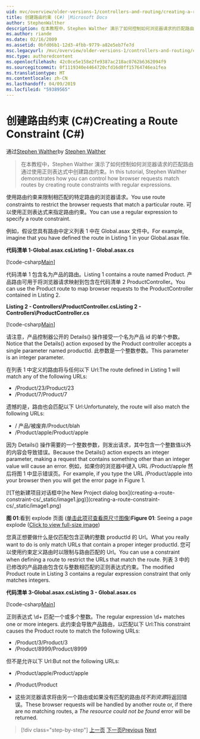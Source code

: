 ```yaml
---
uid: mvc/overview/older-versions-1/controllers-and-routing/creating-a-route-constraint-cs
title: 创建路由约束 (C#) |Microsoft Docs
author: StephenWalther
description: 在本教程中，Stephen Walther 演示了如何控制如何浏览器请求的匹配路由通过使用正则表达式中创建路由约束。
ms.author: riande
ms.date: 02/16/2009
ms.assetid: 0bfd06b1-12d3-4fbb-9779-a82e5eb7fe7d
msc.legacyurl: /mvc/overview/older-versions-1/controllers-and-routing/creating-a-route-constraint-cs
msc.type: authoredcontent
ms.openlocfilehash: 42c0ce5e158e2fe9387ac218ac0762b6362094f9
ms.sourcegitcommit: 0f1119340e4464720cfd16d0ff15764746ea1fea
ms.translationtype: MT
ms.contentlocale: zh-CN
ms.lasthandoff: 04/09/2019
ms.locfileid: "59389565"
---
```

# <a name="creating-a-route-constraint-c"></a><span data-ttu-id="ce6a7-103">创建路由约束 (C#)</span><span class="sxs-lookup"><span data-stu-id="ce6a7-103">Creating a Route Constraint (C#)</span></span>

<span data-ttu-id="ce6a7-104">通过[Stephen Walther](https://github.com/StephenWalther)</span><span class="sxs-lookup"><span data-stu-id="ce6a7-104">by [Stephen Walther](https://github.com/StephenWalther)</span></span>

> <span data-ttu-id="ce6a7-105">在本教程中，Stephen Walther 演示了如何控制如何浏览器请求的匹配路由通过使用正则表达式中创建路由约束。</span><span class="sxs-lookup"><span data-stu-id="ce6a7-105">In this tutorial, Stephen Walther demonstrates how you can control how browser requests match routes by creating route constraints with regular expressions.</span></span>


<span data-ttu-id="ce6a7-106">使用路由约束来限制相匹配的特定路由的浏览器请求。</span><span class="sxs-lookup"><span data-stu-id="ce6a7-106">You use route constraints to restrict the browser requests that match a particular route.</span></span> <span data-ttu-id="ce6a7-107">可以使用正则表达式来指定路由约束。</span><span class="sxs-lookup"><span data-stu-id="ce6a7-107">You can use a regular expression to specify a route constraint.</span></span>

<span data-ttu-id="ce6a7-108">例如，假设您具有路由中定义列表 1 中在 Global.asax 文件中。</span><span class="sxs-lookup"><span data-stu-id="ce6a7-108">For example, imagine that you have defined the route in Listing 1 in your Global.asax file.</span></span>

**<span data-ttu-id="ce6a7-109">代码清单 1-Global.asax.cs</span><span class="sxs-lookup"><span data-stu-id="ce6a7-109">Listing 1 - Global.asax.cs</span></span>**

[!code-csharp[Main](creating-a-route-constraint-cs/samples/sample1.cs)]

<span data-ttu-id="ce6a7-110">代码清单 1 包含名为产品的路由。</span><span class="sxs-lookup"><span data-stu-id="ce6a7-110">Listing 1 contains a route named Product.</span></span> <span data-ttu-id="ce6a7-111">产品路由可用于将浏览器请求映射到包含在代码清单 2 ProductController。</span><span class="sxs-lookup"><span data-stu-id="ce6a7-111">You can use the Product route to map browser requests to the ProductController contained in Listing 2.</span></span>

**<span data-ttu-id="ce6a7-112">Listing 2 - Controllers\ProductController.cs</span><span class="sxs-lookup"><span data-stu-id="ce6a7-112">Listing 2 - Controllers\ProductController.cs</span></span>**

[!code-csharp[Main](creating-a-route-constraint-cs/samples/sample2.cs)]

<span data-ttu-id="ce6a7-113">请注意，产品控制器公开的 Details() 操作接受一个名为产品 id 的单个参数。</span><span class="sxs-lookup"><span data-stu-id="ce6a7-113">Notice that the Details() action exposed by the Product controller accepts a single parameter named productId.</span></span> <span data-ttu-id="ce6a7-114">此参数是一个整数参数。</span><span class="sxs-lookup"><span data-stu-id="ce6a7-114">This parameter is an integer parameter.</span></span>

<span data-ttu-id="ce6a7-115">在列表 1 中定义的路由将与任何以下 Url:</span><span class="sxs-lookup"><span data-stu-id="ce6a7-115">The route defined in Listing 1 will match any of the following URLs:</span></span>

- <span data-ttu-id="ce6a7-116">/Product/23</span><span class="sxs-lookup"><span data-stu-id="ce6a7-116">/Product/23</span></span>
- <span data-ttu-id="ce6a7-117">/Product/7</span><span class="sxs-lookup"><span data-stu-id="ce6a7-117">/Product/7</span></span>

<span data-ttu-id="ce6a7-118">遗憾的是，路由也会匹配以下 Url:</span><span class="sxs-lookup"><span data-stu-id="ce6a7-118">Unfortunately, the route will also match the following URLs:</span></span>

- <span data-ttu-id="ce6a7-119">/ 产品/被废弃</span><span class="sxs-lookup"><span data-stu-id="ce6a7-119">/Product/blah</span></span>
- <span data-ttu-id="ce6a7-120">/Product/apple</span><span class="sxs-lookup"><span data-stu-id="ce6a7-120">/Product/apple</span></span>

<span data-ttu-id="ce6a7-121">因为 Details() 操作需要的一个整数参数，则发出请求，其中包含一个整数值以外的内容会导致错误。</span><span class="sxs-lookup"><span data-stu-id="ce6a7-121">Because the Details() action expects an integer parameter, making a request that contains something other than an integer value will cause an error.</span></span> <span data-ttu-id="ce6a7-122">例如，如果你的浏览器中键入 URL /Product/apple 然后将图 1 中显示错误页。</span><span class="sxs-lookup"><span data-stu-id="ce6a7-122">For example, if you type the URL /Product/apple into your browser then you will get the error page in Figure 1.</span></span>


[![T<span data-ttu-id="ce6a7-123">他新建项目对话框中]</span><span class="sxs-lookup"><span data-stu-id="ce6a7-123">he New Project dialog box]</span></span>(creating-a-route-constraint-cs/_static/image1.jpg)](creating-a-route-constraint-cs/_static/image1.png)

<span data-ttu-id="ce6a7-124">**图 01**:看到 explode 页面 ([单击此项可查看原尺寸图像](creating-a-route-constraint-cs/_static/image2.png))</span><span class="sxs-lookup"><span data-stu-id="ce6a7-124">**Figure 01**: Seeing a page explode ([Click to view full-size image](creating-a-route-constraint-cs/_static/image2.png))</span></span>


<span data-ttu-id="ce6a7-125">您真正想要做什么是仅匹配包含正确的整数 productId 的 Url。</span><span class="sxs-lookup"><span data-stu-id="ce6a7-125">What you really want to do is only match URLs that contain a proper integer productId.</span></span> <span data-ttu-id="ce6a7-126">您可以使用约束定义路由时以限制与路由匹配的 Url。</span><span class="sxs-lookup"><span data-stu-id="ce6a7-126">You can use a constraint when defining a route to restrict the URLs that match the route.</span></span> <span data-ttu-id="ce6a7-127">列表 3 中的已修改的产品路由包含仅与整数相匹配的正则表达式约束。</span><span class="sxs-lookup"><span data-stu-id="ce6a7-127">The modified Product route in Listing 3 contains a regular expression constraint that only matches integers.</span></span>

**<span data-ttu-id="ce6a7-128">代码清单 3-Global.asax.cs</span><span class="sxs-lookup"><span data-stu-id="ce6a7-128">Listing 3 - Global.asax.cs</span></span>**

[!code-csharp[Main](creating-a-route-constraint-cs/samples/sample3.cs)]

<span data-ttu-id="ce6a7-129">正则表达式 \d+ 匹配一个或多个整数。</span><span class="sxs-lookup"><span data-stu-id="ce6a7-129">The regular expression \d+ matches one or more integers.</span></span> <span data-ttu-id="ce6a7-130">此约束会导致产品路由，以匹配以下 Url:</span><span class="sxs-lookup"><span data-stu-id="ce6a7-130">This constraint causes the Product route to match the following URLs:</span></span>

- <span data-ttu-id="ce6a7-131">/Product/3</span><span class="sxs-lookup"><span data-stu-id="ce6a7-131">/Product/3</span></span>
- <span data-ttu-id="ce6a7-132">/Product/8999</span><span class="sxs-lookup"><span data-stu-id="ce6a7-132">/Product/8999</span></span>

<span data-ttu-id="ce6a7-133">但不是允许以下 Url:</span><span class="sxs-lookup"><span data-stu-id="ce6a7-133">But not the following URLs:</span></span>

- <span data-ttu-id="ce6a7-134">/Product/apple</span><span class="sxs-lookup"><span data-stu-id="ce6a7-134">/Product/apple</span></span>
- <span data-ttu-id="ce6a7-135">/Product</span><span class="sxs-lookup"><span data-stu-id="ce6a7-135">/Product</span></span>

- <span data-ttu-id="ce6a7-136">这些浏览器请求将由另一个路由或如果没有匹配的路由*找不到资源*将返回错误。</span><span class="sxs-lookup"><span data-stu-id="ce6a7-136">These browser requests will be handled by another route or, if there are no matching routes, a *The resource could not be found* error will be returned.</span></span>

> [!div class="step-by-step"]
> <span data-ttu-id="ce6a7-137">[上一页](creating-custom-routes-cs.md)
> [下一页](creating-a-custom-route-constraint-cs.md)</span><span class="sxs-lookup"><span data-stu-id="ce6a7-137">[Previous](creating-custom-routes-cs.md)
[Next](creating-a-custom-route-constraint-cs.md)</span></span>
